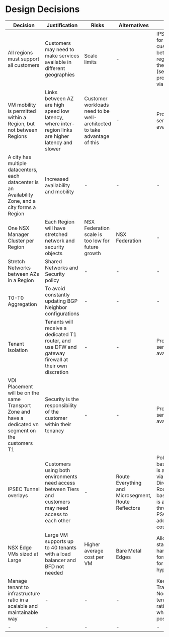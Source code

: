 # Design Decisions

| Decision | Justification | Risks | Alternatives | Notes |
|-|-|-|-|-|
| All regions must support all customers | Customers may need to make services available in different geographies | Scale limits |-| IPSEC VPN for each customer between regions they are in (self-provisioned via vCD) |
| VM mobility is permitted within a Region, but not between Regions | Links between AZ are high speed low latency, where inter-region links are higher latency and slower | Customer workloads need to be well-architected to take advantage of this |-| Professional services available |
| A city has multiple datacenters, each datacenter is an Availability Zone, and a city forms a Region | Increased availability and mobility |-|-|-|
| One NSX Manager Cluster per Region | Each Region will have stretched network and security objects | NSX Federation scale is too low for future growth | NSX Federation |-|
| Stretch Networks between AZs in a Region | Shared Networks and Security policy |-|-|-|
| T0-T0 Aggregation | To avoid constantly updating BGP Neighbor configurations |-|-|-|
| Tenant Isolation | Tenants will receive a dedicated T1 router, and use DFW and gateway firewall at their own discretion |-|-| Professional services available |
| VDI Placement will be on the same Transport Zone and have a dedicated vn segment on the customers T1 | Security is the responsibility of the customer within their tenancy |-|-| Professional services available |
| IPSEC Tunnel overlays | Customers using both environments need access between Tiers and customers may need access to each other |-| Route Everything and Microsegment, Route Reflectors | Policy-based VPN is available via vCloud Director.<br /> Route-based VPN is available through PSO at additional cost |
| NSX Edge VMs sized at Large | Large VM supports up to 40 tenants with a load balancer and BFD not needed | Higher average cost per VM | Bare Metal Edges | Allows a standard hardware form-factor for Edge hypervisors |
| Manage tenant to infrastructure ratio in a scalable and maintainable way |-|-|-| Keep Edge Transport Node to tenant ratios low where possible |
|-|-|-|-|-|
